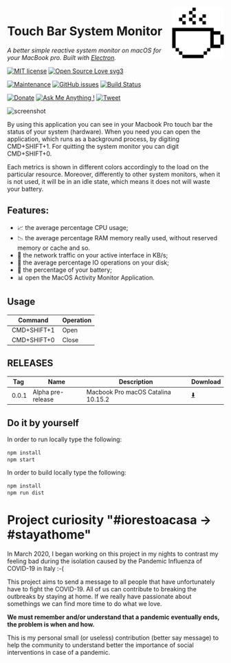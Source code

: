 <img src="src/icons/coffee-cup.png" alt="logo" height="120" align="right" />

# Touch Bar System Monitor

*A better simple reactive system monitor on macOS for your MacBook pro. Built with [Electron](https://github.com/atom/electron).*

[![MIT license](https://img.shields.io/badge/License-MIT-blue.svg)](https://lbesson.mit-license.org/) 
[![Open Source Love svg3](https://badges.frapsoft.com/os/v3/open-source.svg?v=103)](https://github.com/spagnuolocarmine/touchbar-systemmonitor)


[![Maintenance](https://img.shields.io/badge/Maintained%3F-yes-green.svg)](https://github.com/spagnuolocarmine/touchbar-systemmonitor/graphs/commit-activity) 
[![GitHub issues](https://img.shields.io/github/issues/Naereen/StrapDown.js.svg)](https://github.com/spagnuolocarmine/touchbar-systemmonitor/issues/) 
[![Build Status](https://travis-ci.com/spagnuolocarmine/touchbar-systemmonitor.svg?token=8TzLmEF5PP5fj4VXsAJG&branch=master)](https://travis-ci.com/spagnuolocarmine/touchbar-systemmonitor)


[![Donate](https://img.shields.io/badge/PayPal-Donate%20to%20Author-blue.svg)](https://www.paypal.me/CarmineSpagnuolo) [![Ask Me Anything !](https://img.shields.io/badge/Ask%20me-anything-1abc9c.svg)](https://github.com/spagnuolocarmine/touchbar-systemmonitor/issues)
[![Tweet](https://img.shields.io/twitter/url/http/shields.io.svg?style=social)](https://twitter.com/intent/tweet?text=Download%20and%20use%20the%20System%20Monitor%20Touch%20Bar%20for%20your%20MacbookPro&url=https://github.com/spagnuolocarmine/touchbar-systemmonitor&hashtags=macbook,osx,systemmonitor,hardware,touchbar) 

![screenshot](https://raw.githubusercontent.com/spagnuolocarmine/touchbar-systemmonitor/master/screenshots/touchbar_systemmonitor3.gif?token=ACPXSE6H3RJQIYCIGDVGCAC6OOISG)


By using this application you can see in your Macbook Pro touch bar the status of your system (hardware). When you need you can open the application, which runs as a background process, by digiting CMD+SHIFT+1. For quitting the system monitor you can digit CMD+SHIFT+0.

Each metrics is shown in different colors accordingly to the load on the particular resource. Moreover, differently to other system monitors, when it is not used, it will be in an idle state, which means it does not will waste your battery.

## Features:
- :chart_with_upwards_trend: the average percentage CPU usage;
- :chart_with_downwards_trend: the average percentage RAM memory really used, without reserved memory or cache and so.
- :satellite: the network traffic on your active interface in KB/s;
- :file_folder: the average percentage IO operations on your disk;
- :battery: the percentage of your battery;
- :bar_chart: open the MacOS Activity Monitor Application.

## Usage

|Command| Operation|
|--------|----------|
|  CMD+SHIFT+1  | Open |
|  CMD+SHIFT+0  | Close |



## RELEASES

|Tag| Name | Description | Download|
|--------|----------|--------|----------|
|  0.0.1 | Alpha pre-release |Macbook Pro macOS Catalina 10.15.2 |[:arrow_down:](https://github.com/spagnuolocarmine/touchbar-systemmonitor/releases/tag/0.0.1)  |


## Do it by yourself

In order to run locally type the following:
```
npm install
npm start
```

In order to  build locally type the following:
```
npm install
npm run dist
```

# Project curiosity "#iorestoacasa -> #stayathome"

In March 2020, I began working on this project in my nights to contrast my feeling bad during the isolation caused by the Pandemic Influenza of COVID-19 in Italy :-( 

This project aims to send a message to all people that have unfortunately have to fight the COVID-19. All of us can contribute to breaking the outbreaks by staying at home. If we really have passionate about somethings we can find more time to do what we love. 

**We must remember and/or understand that a pandemic eventually ends, the problem is when and how.** 

This is my personal small (or useless) contribution (better say message) to help the community to understand better the importance of social interventions in case of a pandemic. 




